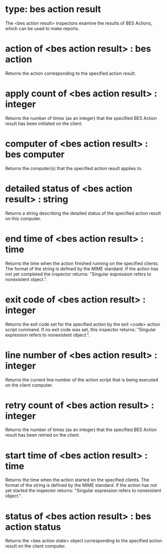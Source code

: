 # type: bes action result

The &lt;bes action result&gt; inspectors examine the results of BES Actions, which can be used to make reports.

# action of &lt;bes action result&gt; : bes action

Returns the action corresponding to the specified action result.

# apply count of &lt;bes action result&gt; : integer

Returns the number of times (as an integer) that the specified BES Action result has been initiated on the client.

# computer of &lt;bes action result&gt; : bes computer

Returns the computer(s) that the specified action result applies to.

# detailed status of &lt;bes action result&gt; : string

Returns a string describing the detailed status of the specified action result on this computer.

# end time of &lt;bes action result&gt; : time

Returns the time when the action finished running on the specified clients. The format of the string is defined by the MIME standard. If the action has not yet completed the inspector returns: "Singular expression refers to nonexistent object.".

# exit code of &lt;bes action result&gt; : integer

Returns the exit code set for the specified action by the exit &lt;code&gt; action script command. If no exit code was set, this inspector returns: "Singular expression refers to nonexistent object.".

# line number of &lt;bes action result&gt; : integer

Returns the current line number of the action script that is being executed on the client computer.

# retry count of &lt;bes action result&gt; : integer

Returns the number of times (as an integer) that the specified BES Action result has been retried on the client.

# start time of &lt;bes action result&gt; : time

Returns the time when the action started on the specified clients. The format of the string is defined by the MIME standard. If the action has not yet started the inspector returns: "Singular expression refers to nonexistent object.".

# status of &lt;bes action result&gt; : bes action status

Returns the &lt;bes action state&gt; object corresponding to the specified action result on the client computer.
